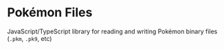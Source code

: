 # Pokémon Files

JavaScript/TypeScript library for reading and writing Pokémon binary files (`.pkm`, `.pk9`, etc)
